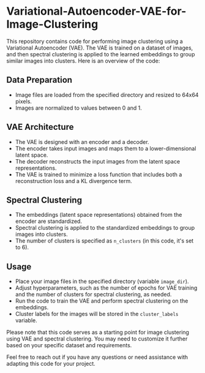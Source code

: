 # Variational-Autoencoder-VAE-for-Image-Clustering


This repository contains code for performing image clustering using a Variational Autoencoder (VAE). The VAE is trained on a dataset of images, and then spectral clustering is applied to the learned embeddings to group similar images into clusters. Here is an overview of the code:

## Data Preparation
- Image files are loaded from the specified directory and resized to 64x64 pixels.
- Images are normalized to values between 0 and 1.

## VAE Architecture
- The VAE is designed with an encoder and a decoder.
- The encoder takes input images and maps them to a lower-dimensional latent space.
- The decoder reconstructs the input images from the latent space representations.
- The VAE is trained to minimize a loss function that includes both a reconstruction loss and a KL divergence term.

## Spectral Clustering
- The embeddings (latent space representations) obtained from the encoder are standardized.
- Spectral clustering is applied to the standardized embeddings to group images into clusters.
- The number of clusters is specified as `n_clusters` (in this code, it's set to 6).

## Usage
- Place your image files in the specified directory (variable `image_dir`).
- Adjust hyperparameters, such as the number of epochs for VAE training and the number of clusters for spectral clustering, as needed.
- Run the code to train the VAE and perform spectral clustering on the embeddings.
- Cluster labels for the images will be stored in the `cluster_labels` variable.

Please note that this code serves as a starting point for image clustering using VAE and spectral clustering. You may need to customize it further based on your specific dataset and requirements.

Feel free to reach out if you have any questions or need assistance with adapting this code for your project.
